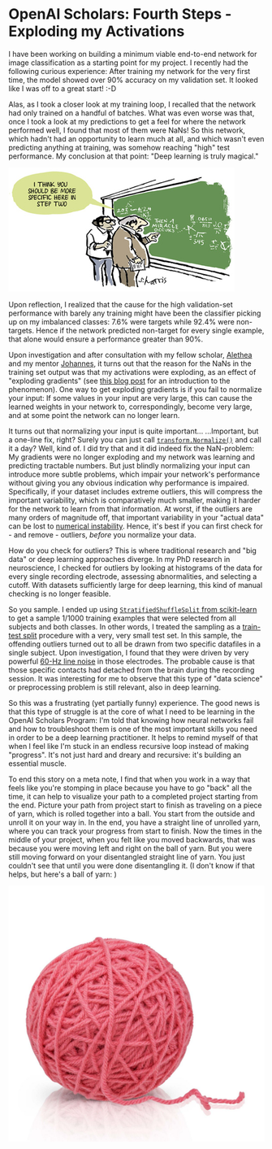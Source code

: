 # OpenAI Scholars: Fourth Steps - Exploding my Activations

<style>
.reveal section img { background:none; border:none; box-shadow:none; }
</style>

I have been working on building a minimum viable end-to-end network for image classification as a starting point for my project. I recently had the following curious experience: After training my network for the very first time, the model showed over 90% accuracy on my validation set. It looked like I was off to a great start! :-D

Alas, as I took a closer look at my training loop, I recalled that the network had only trained on a handful of batches. What was even worse was that, once I took a look at my predictions to get a feel for where the network performed well, I found that most of them were NaNs! So this network, which hadn't had an opportunity to learn much at all, and which wasn't even predicting anything at training, was somehow reaching "high" test performance. My conclusion at that point: "Deep learning is truly magical."

![](/images/blog4/miracle_cartoon.jpg)

Upon reflection, I realized that the cause for the high validation-set performance with barely any training might have been the classifier picking up on my imbalanced classes: 7.6% were targets while 92.4% were non-targets. Hence if the network predicted non-target for every single example, that alone would ensure a performance greater than 90%.

Upon investigation and after consultation with my fellow scholar, [Alethea](https://aletheap.github.io/) and my mentor [Johannes](https://jotterbach.github.io/), it turns out that the reason for the NaNs in the training set output was that my activations were exploding, as an effect of "exploding gradients" (see [this blog post](https://machinelearningmastery.com/exploding-gradients-in-neural-networks/) for an introduction to the phenomenon). One way to get exploding gradients is if you fail to normalize your input: If some values in your input are very large, this can cause the learned weights in your network to, correspondingly, become very large, and at some point the network can no longer learn.

It turns out that normalizing your input is quite important... ...Important, but a one-line fix, right? Surely you can just call [`transform.Normalize()`](https://pytorch.org/docs/stable/torchvision/transforms.html) and call it a day? Well, kind of. I did try that and it did indeed fix the NaN-problem: My gradients were no longer exploding and my network was learning and predicting tractable numbers. But just blindly normalizing your input can introduce more subtle problems, which impair your network's performance without giving you any obvious indication why performance is impaired. Specifically, if your dataset includes extreme outliers, this will compress the important variability, which is comparatively much smaller, making it harder for the network to learn from that information. At worst, if the outliers are many orders of magnitude off, that important variability in your "actual data" can be lost to [numerical instability](https://en.wikipedia.org/wiki/Numerical_stability). Hence, it's best if you can first check for - and remove - outliers, *before* you normalize your data.

How do you check for outliers? This is where traditional research and "big data" or deep learning approaches diverge. In my PhD research in neuroscience, I checked for outliers by looking at histograms of the data for every single recording electrode, assessing abnormalities, and selecting a cutoff. With datasets sufficiently large for deep learning, this kind of manual checking is no longer feasible.

So you sample. I ended up using [`StratifiedShuffleSplit` from scikit-learn](https://scikit-learn.org/stable/modules/generated/sklearn.model_selection.StratifiedShuffleSplit.html) to get a sample 1/1000 training examples that were selected from all subjects and both classes. In other words, I treated the sampling as a [train-test split](https://developers.google.com/machine-learning/crash-course/training-and-test-sets/splitting-data) procedure with a very, very small test set. In this sample, the offending outliers turned out to all be drawn from two specific datafiles in a single subject. Upon investigation, I found that they were driven by very powerful [60-Hz line noise](https://en.wikipedia.org/wiki/Mains_hum) in those electrodes. The probable cause is that those specific contacts had detached from the brain during the recording session. It was interesting for me to observe that this type of "data science" or preprocessing problem is still relevant, also in deep learning.

So this was a frustrating (yet partially funny) experience. The good news is that this type of struggle is at the core of what I need to be learning in the OpenAI Scholars Program: I'm told that knowing how neural networks fail and how to troubleshoot them is one of the most important skills you need in order to be a deep learning practitioner. It helps to remind myself of that when I feel like I'm stuck in an endless recursive loop instead of making "progress". It's not just hard and dreary and recursive: it's building an essential muscle.

To end this story on a meta note, I find that when you work in a way that feels like you're stomping in place because you have to go "back" all the time, it can help to visualize your path to a completed project starting from the end. Picture your path from project start to finish as traveling on a piece of yarn, which is rolled together into a ball. You start from the outside and unroll it on your way in. In the end, you have a straight line of unrolled yarn, where you can track your progress from start to finish. Now the times in the middle of your project, when you felt like you moved backwards, that was because you were moving left and right on the ball of yarn. But you were still moving forward on your disentangled straight line of yarn. You just couldn't see that until you were done disentangling it. (I don't know if that helps, but here's a ball of yarn: )

![](/images/blog4/yarn.jpg)
